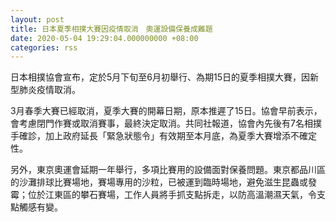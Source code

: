 ```yaml
---
layout: post
title: 日本夏季相撲大賽因疫情取消　奧運設備保養成難題
date: 2020-05-04 19:29:04.000000000 +08:00
categories: rss
---
```


日本相撲協會宣布，定於5月下旬至6月初舉行、為期15日的夏季相撲大賽，因新型肺炎疫情取消。

3月春季大賽已經取消，夏季大賽的開幕日期，原本推遲了15日。協會早前表示，會考慮閉門作賽或取消賽事，最終決定取消。共同社報道，協會內先後有7名相撲手確診，加上政府延長「緊急狀態令」有效期至本月底，為夏季大賽增添不確定性。

另外，東京奧運會延期一年舉行，多項比賽用的設備面對保養問題。東京都品川區的沙灘排球比賽場地，賽場專用的沙粒，已被運到臨時場地，避免滋生昆蟲或發霉；位於江東區的攀石賽場，工作人員將手抓支點拆走，以防高溫潮濕天氣，令支點觸感有變。
